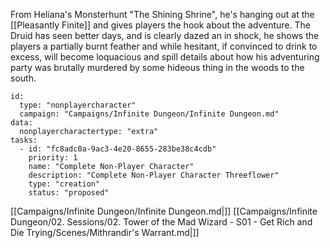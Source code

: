 From Heliana's Monsterhunt "The Shining Shrine", he's hanging out at the [[Pleasantly Finite]] and gives players the hook about the adventure. The Druid has seen better days, and is clearly dazed an in shock, he shows the players a partially burnt feather and while hesitant, if convinced to drink to excess, will become loquacious and spill details about how his adventuring party was brutally murdered by some hideous thing in the woods to the south.

```RpgManager4
id: 
  type: "nonplayercharacter"
  campaign: "Campaigns/Infinite Dungeon/Infinite Dungeon.md"
data: 
  nonplayercharactertype: "extra"
tasks: 
  - id: "fc8adc0a-9ac3-4e20-8655-283be38c4cdb"
    priority: 1
    name: "Complete Non-Player Character"
    description: "Complete Non-Player Character Threeflower"
    type: "creation"
    status: "proposed"
```

[[Campaigns/Infinite Dungeon/Infinite Dungeon.md|]]
[[Campaigns/Infinite Dungeon/02. Sessions/02. Tower of the Mad Wizard - S01 - Get Rich and Die Trying/Scenes/Mithrandir's Warrant.md|]]